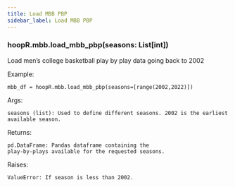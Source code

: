 ```yaml
---
title: Load MBB PBP
sidebar_label: Load MBB PBP
---
```


### hoopR.mbb.load_mbb_pbp(seasons: List[int])
Load men’s college basketball play by play data going back to 2002

Example:

    mbb_df = hoopR.mbb.load_mbb_pbp(seasons=[range(2002,2022)])

Args:

    seasons (list): Used to define different seasons. 2002 is the earliest available season.

Returns:

    pd.DataFrame: Pandas dataframe containing the
    play-by-plays available for the requested seasons.

Raises:

    ValueError: If season is less than 2002.